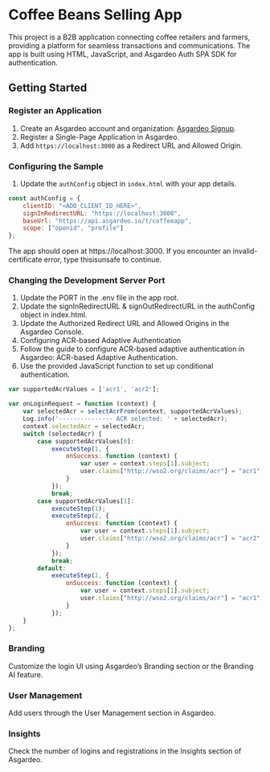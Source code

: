 # Coffee Beans Selling App

This project is a B2B application connecting coffee retailers and farmers, providing a platform for seamless transactions and communications. The app is built using HTML, JavaScript, and Asgardeo Auth SPA SDK for authentication.

## Getting Started

### Register an Application

1. Create an Asgardeo account and organization: [Asgardeo Signup](https://asgardeo.io/signup).
2. Register a Single-Page Application in Asgardeo.
3. Add `https://localhost:3000` as a Redirect URL and Allowed Origin.

### Configuring the Sample

1. Update the `authConfig` object in `index.html` with your app details.

```js
const authConfig = {
    clientID: "<ADD_CLIENT_ID_HERE>",
    signInRedirectURL: "https://localhost:3000",
    baseUrl: "https://api.asgardeo.io/t/coffeeapp",
    scope: ["openid", "profile"]
};
```

The app should open at https://localhost:3000. If you encounter an invalid-certificate error, type thisisunsafe to continue.

### Changing the Development Server Port

1. Update the PORT in the .env file in the app root.
2. Update the signInRedirectURL & signOutRedirectURL in the authConfig object in index.html.
3. Update the Authorized Redirect URL and Allowed Origins in the Asgardeo Console.
4. Configuring ACR-based Adaptive Authentication
5. Follow the guide to configure ACR-based adaptive authentication in Asgardeo: ACR-based Adaptive Authentication.
6. Use the provided JavaScript function to set up conditional authentication.

```js
var supportedAcrValues = ['acr1', 'acr2'];

var onLoginRequest = function (context) {
    var selectedAcr = selectAcrFrom(context, supportedAcrValues);
    Log.info('--------------- ACR selected: ' + selectedAcr);
    context.selectedAcr = selectedAcr;
    switch (selectedAcr) {
        case supportedAcrValues[0]:
            executeStep(1, {
                onSuccess: function (context) {
                    var user = context.steps[1].subject;
                    user.claims["http://wso2.org/claims/acr"] = "acr1";
                }
            });
            break;
        case supportedAcrValues[1]:
            executeStep(1);
            executeStep(2, {
                onSuccess: function (context) {
                    var user = context.steps[1].subject;
                    user.claims["http://wso2.org/claims/acr"] = "acr2";
                }
            });
            break;
        default:
            executeStep(1, {
                onSuccess: function (context) {
                    var user = context.steps[1].subject;
                    user.claims["http://wso2.org/claims/acr"] = "acr1";
                }
            });
    }
};
```

### Branding
Customize the login UI using Asgardeo’s Branding section or the Branding AI feature.

### User Management
Add users through the User Management section in Asgardeo.

### Insights
Check the number of logins and registrations in the Insights section of Asgardeo.

